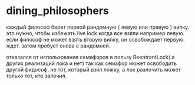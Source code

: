 # dining_philosophers

каждый философ берет первой рандомную ( левую или правую ) вилку. 
это нужно, чтобы избежать live lock когда все взяли например левую.
если философ не может взять вторую вилку, он освобождает первую. ждет. затем пробует снова с рандомной.

отказался от использования семафоров в пользу ReentrantLock( а других реализаций лока и нет) 
так как семафор может освободить другой фидософ, не тот, который взял ложку, 
а лок разлочить может только тот, кто залочил.

